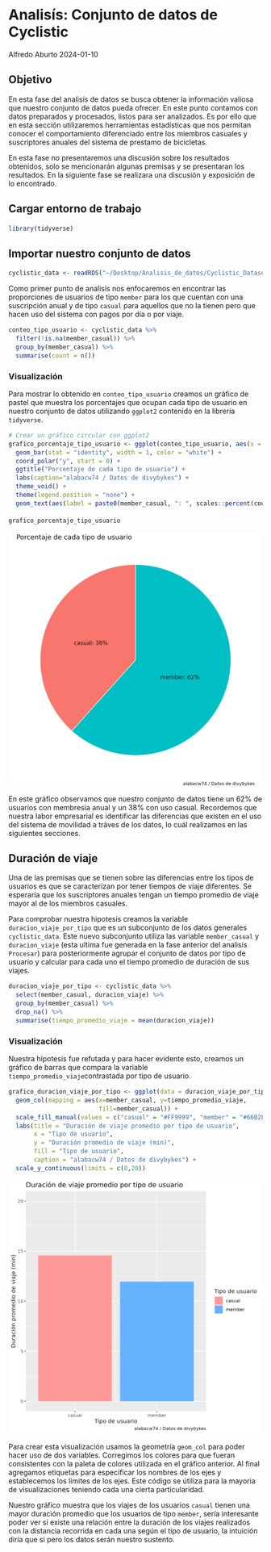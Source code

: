 # Analisís: Conjunto de datos de Cyclistic

Alfredo Aburto
2024-01-10

## Objetivo
En esta fase del analisís de datos se busca obtener la información valiosa que
nuestro conjunto de datos pueda ofrecer. En este punto contamos con datos
preparados y procesados, listos para ser analizados. Es por ello que en esta
sección utilizaremos herramientas estadísticas que nos permitan conocer el 
comportamiento diferenciado entre los miembros casuales y suscriptores anuales
del sistema de prestamo de bicicletas.

En esta fase no presentaremos una discusión sobre los resultados obtenidos, 
solo se mencionarán algunas premisas y se presentaran los resultados. En
la siguiente fase se realizara una discusión y exposición de lo encontrado.

## Cargar entorno de trabajo

```r
library(tidyverse)
```

## Importar nuestro conjunto de datos

```r
cyclistic_data <- readRDS("~/Desktop/Analisis_de_datos/Cyclistic_Datasets/cyclistic_data.rds")
```

<!-- Agregar imagenes tibble_conjunto_datos_0* -->

Como primer punto de analisís nos enfocaremos en encontrar las proporciones
de usuarios de tipo `member` para los que cuentan con una suscripción anual y de
tipo `casual` para aquellos que no la tienen pero que hacen uso del sistema con
pagos por día o por viaje.

```r
conteo_tipo_usuario <- cyclistic_data %>%
  filter(!is.na(member_casual)) %>%
  group_by(member_casual) %>%
  summarise(count = n())
```

<!--Agregar imagen tibble_conteo_tipo_usuario-->

### Visualización

Para mostrar lo obtenido en `conteo_tipo_usuario` creamos un gráfico de pastel
que muestra los porcentajes que ocupan cada tipo de usuario en nuestro conjunto
de datos utilizando `ggplot2` contenido en la libreria `tidyverse`.

```r
# Crear un gráfico circular con ggplot2
grafico_porcentaje_tipo_usuario <- ggplot(conteo_tipo_usuario, aes(x = "", y = count, fill = member_casual)) +
  geom_bar(stat = "identity", width = 1, color = "white") +
  coord_polar("y", start = 0) +
  ggtitle("Porcentaje de cada tipo de usuario") +
  labs(caption="alabacw74 / Datos de divybykes") +
  theme_void() +
  theme(legend.position = "none") +
  geom_text(aes(label = paste0(member_casual, ": ", scales::percent(count/sum(count)))), position = position_stack(vjust = 0.5))

grafico_porcentaje_tipo_usuario

```

![Porcentajes por tipo de usuario](https://github.com/alabacw74/analisis-datos-bicicletas-compartidas/blob/main/Visualizaciones/Grafico_porcentaje_tipo_usuario.jpeg)

En este gráfico observamos que nuestro conjunto de datos tiene un 62% de 
usuarios con membresia anual y un 38% con uso casual. Recordemos que nuestra
labor empresarial es identificar las diferencias que existen en el uso del
sistema de movilidad a tráves de los datos, lo cuál realizamos en las siguientes
secciones.

## Duración de viaje

Una de las premisas que se tienen sobre las diferencias entre los tipos de
usuarios es que se caracterizan por tener tiempos de viaje diferentes. Se
esperaría que los suscriptores anuales tengan un tiempo promedio de viaje
mayor al de los miembros casuales.

Para comprobar nuestra hipotesis creamos la variable `duracion_viaje_por_tipo`
que es un subconjunto de los datos generales `cyclistic_data`. Este nuevo 
subconjunto utiliza las variable `member_casual` y `duracion_viaje` (esta 
ultima fue generada en la fase anterior del analisís `Procesar`) para 
posteriormente agrupar el conjunto de datos por tipo de usuario y calcular
para cada uno el tiempo promedio de duración de sus viajes.

```r
duracion_viaje_por_tipo <- cyclistic_data %>% 
  select(member_casual, duracion_viaje) %>% 
  group_by(member_casual) %>% 
  drop_na() %>% 
  summarise(tiempo_promedio_viaje = mean(duracion_viaje))
```
<!-- Agregar imagen tibble_tiempo_promedio_viaje_por_tipo_usuario.png -->

### Visualización

Nuestra hípotesis fue refutada y para hacer evidente esto, creamos un gráfico
de barras que compara la variable `tiempo_promedio_viaje`contrastada por
tipo de usuario.

```r
grafico_duracion_viaje_por_tipo <- ggplot(data = duracion_viaje_por_tipo) +
  geom_col(mapping = aes(x=member_casual, y=tiempo_promedio_viaje,
                         fill=member_casual)) +
  scale_fill_manual(values = c("casual" = "#FF9999", "member" = "#66B2FF")) +  
  labs(title = "Duración de viaje promedio por tipo de usuario",
       x = "Tipo de usuario",
       y = "Duración promedio de viaje (min)",
       fill = "Tipo de usuario",
       caption = "alabacw74 / Datos de divybykes") +
  scale_y_continuous(limits = c(0,20))
```

![Duración promedio de viaje por tipo de usuario](https://github.com/alabacw74/analisis-datos-bicicletas-compartidas/blob/main/Visualizaciones/Grafico_duracion_viaje_por_tipo.jpeg)

Para crear esta visualización usamos la geometría `geom_col` para poder hacer
uso de dos variables. Corregimos los colores para que fueran consistentes con
la paleta de colores utilizada en el gráfico anterior. Al final agregamos 
etiquetas para especificar los nombres de los ejes y establecemos los limites de
los ejes. Este código se útiliza para la mayoria de visualizaciones teniendo
cada una cierta particularidad.

Nuestro gráfico muestra que los viajes de los usuarios `casual` tienen una mayor
duración promedio que los usuarios de tipo `member`, sería interesante poder ver
si existe una relación entre la duración de los viajes realizados con la 
distancia recorrida en cada una según el tipo de usuario, la intuición diría que
si pero los datos serán nuestro sustento.